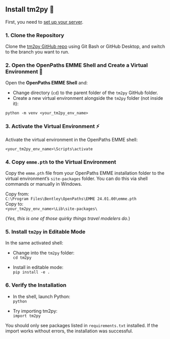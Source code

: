 ## Install tm2py 🎂

First, you need to [set up your server](server-setup.md).

### 1. **Clone the Repository** 

Clone the [tm2py GitHub repo](https://github.com/BayAreaMetro/tm2py) using Git Bash or GitHub Desktop, and switch to the branch you want to run.

### 2. **Open the OpenPaths EMME Shell and Create a Virtual Environment** 🐍

Open the **OpenPaths EMME Shell** and:

- Change directory (`cd`) to the parent folder of the `tm2py` GitHub folder.  
- Create a new virtual environment alongside the `tm2py` folder (not inside it):

`python -m venv <your_tm2py_env_name>`


### 3. **Activate the Virtual Environment** ⚡

Activate the virtual environment in the OpenPaths EMME shell:

`<your_tm2py_env_name>\Scripts\activate`

### 4. **Copy `emme.pth` to the Virtual Environment** 

Copy the `emme.pth` file from your OpenPaths EMME installation folder to the virtual environment’s `site-packages` folder. You can do this via shell commands or manually in Windows.

Copy from:  
`C:\Program Files\Bentley\OpenPaths\EMME 24.01.00\emme.pth`  
Copy to:  
`<your_tm2py_env_name>\Lib\site-packages\`

(*Yes, this is one of those quirky things travel modelers do.*)

### 5. **Install `tm2py` in Editable Mode**

In the same activated shell:

- Change into the `tm2py` folder:  
`cd tm2py`

- Install in editable mode:  
`pip install -e .`

### 6. **Verify the Installation**

- In the shell, launch Python:  
`python`

- Try importing tm2py:  
`import tm2py`

You should only see packages listed in `requirements.txt` installed. If the import works without errors, the installation was successful.



